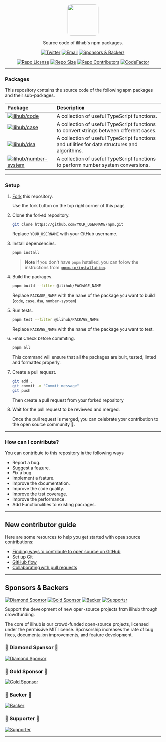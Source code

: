 <div align="center">

<img src="https://github.com/ilihub.png" width="100" style="border-radius: 10%;" />

Source code of ilihub's npm packages.

[![Twitter][twitter_img]][twitter_url] [![Email][email_img]][email_url] [![Sponsors & Backers][open_collective_img]][open_collective_url]

[![Repo License][repo_license_img]][repo_license_url] [![Repo Size][repo_size_img]][repo_size_url] [![Repo Contributors][repo_contributors_img]][repo_contributors_url] [![CodeFactor][codefactor_img]][codefactor_url]

</div>

---

### Packages

This repository contains the source code of the following npm packages and their sub-packages.

| Package                                                                               | Description                                                                                   |
| :------------------------------------------------------------------------------------ | :-------------------------------------------------------------------------------------------- |
| [![ilihub/code][ilihub_code_npm_img]][ilihub_code_npm_url]                            | A collection of useful TypeScript functions.                                                  |
| [![ilihub/case][ilihub_case_npm_img]][ilihub_case_npm_url]                            | A collection of useful TypeScript functions to convert strings between different cases.       |
| [![ilihub/dsa][ilihub_dsa_npm_img]][ilihub_dsa_npm_url]                               | A collection of useful TypeScript functions and utilities for data structures and algorithms. |
| [![ilihub/number-system][ilihub_number_system_npm_img]][ilihub_number_system_npm_url] | A collection of useful TypeScript functions to perform number system conversions.             |

---

### Setup

1. [Fork](https://github.com/ilihub/npm/fork) this repository.

   Use the fork button on the top right corner of this page.

2. Clone the forked repository.

   ```bash
   git clone https://github.com/YOUR_USERNAME/npm.git
   ```

   Replace `YOUR_USERNAME` with your GitHub username.

3. Install dependencies.

   ```bash
   pnpm install
   ```

   > **Note** If you don't have `pnpm` installed, you can follow the instructions from [`pnpm.io/installation`](https://pnpm.io/installation).

4. Build the packages.

   ```bash
   pnpm build --filter @ilihub/PACKAGE_NAME
   ```

   Replace `PACKAGE_NAME` with the name of the package you want to build (`code`, `case`, `dsa`, `number-system`)

5. Run tests.

   ```bash
   pnpm test --filter @ilihub/PACKAGE_NAME
   ```

   Replace `PACKAGE_NAME` with the name of the package you want to test.

6. Final Check before commiting.

   ```bash
   pnpm all
   ```

   This command will ensure that all the packages are built, tested, linted and formatted properly.

7. Create a pull request.

   ```bash
   git add .
   git commit -m "Commit message"
   git push
   ```

   Then create a pull request from your forked repository.

8. Wait for the pull request to be reviewed and merged.

   Once the pull request is merged, you can celebrate your contribution to the open source community 🎉.

---

### How can I contribute?

You can contribute to this repository in the following ways.

- Report a bug.
- Suggest a feature.
- Fix a bug.
- Implement a feature.
- Improve the documentation.
- Improve the code quality.
- Improve the test coverage.
- Improve the performance.
- Add Functionalities to existing packages.

---

## New contributor guide

Here are some resources to help you get started with open source contributions:

- [Finding ways to contribute to open source on GitHub][finding_ways_to_contribute_to_open_source_on_github]
- [Set up Git][set_up_git]
- [GitHub flow][github_flow]
- [Collaborating with pull requests][collaborating_with_pull_requests]

---

<!-- sponsors_and_backers_section_start -->

## Sponsors & Backers

[![Diamond Sponsor][diamond_sponsor_img]][open_collective_url] [![Gold Sponsor][gold_sponsor_img]][open_collective_url] [![Backer][backer_img]][open_collective_url] [![Supporter][supporter_img]][open_collective_url]

Support the development of new open-source projects from ilihub through crowdfunding.

The core of ilihub is our crowd-funded open-source projects, licensed under the permissive MIT license. Sponsorship increases the rate of bug fixes, documentation improvements, and feature development.

### 🦄 Diamond Sponsor 🦄

[![Diamond Sponsor][diamond_sponsor_logo_img]][open_collective_url]

### 💝 Gold Sponsor 💝

[![Gold Sponsor][gold_sponsor_logo_img]][open_collective_url]

### 🎁 Backer 🎁

[![Backer][backer_logo_img]][open_collective_url]

### 🤝 Supporter 🤝

[![Supporter][supporter_logo_img]][open_collective_url]

<!-- Reference Links -->

[open_collective_url]: https://opencollective.com/ilihub
[open_collective_img]: https://opencollective.com/ilihub/tiers/badge.svg
[diamond_sponsor_img]: https://opencollective.com/ilihub/tiers/diamond-sponsor/badge.svg?label=%F0%9F%A6%84%20Diamond%20Sponsor%20%F0%9F%A6%84&color=brightgreen
[diamond_sponsor_logo_img]: https://opencollective.com/ilihub/tiers/diamond-sponsor.svg?avatarHeight=96&width=600
[gold_sponsor_img]: https://opencollective.com/ilihub/tiers/sponsor/badge.svg?label=%F0%9F%92%9D%20Gold%20Sponsor%20%F0%9F%92%9D&color=brightgreen
[gold_sponsor_logo_img]: https://opencollective.com/ilihub/tiers/sponsor.svg?avatarHeight=70&width=600
[backer_img]: https://opencollective.com/ilihub/tiers/backer/badge.svg?label=%F0%9F%8E%81%20Backer%20%F0%9F%8E%81&color=brightgreen
[backer_logo_img]: https://opencollective.com/ilihub/tiers/backer.svg?avatarHeight=60&width=600
[supporter_img]: https://opencollective.com/ilihub/tiers/supporter/badge.svg?label=%F0%9F%A4%9D%20Supporter%20%F0%9F%A4%9D&color=brightgreen
[supporter_logo_img]: https://opencollective.com/ilihub/tiers/supporter.svg?avatarHeight=50&width=600

<!-- Reference Links End -->

<!-- sponsors_and_backers_section_end -->

---

<!-- Reference Links -->

[twitter_url]: https://twitter.com/ilihubofficial
[twitter_img]: https://img.shields.io/badge/Twitter-ilihubofficial-blue?logo=twitter&logoColor=white
[email_url]: mailto:contact@ilihub.tech
[email_img]: https://img.shields.io/badge/Email-contact%40ilihub.tech-blue?logo=gmail&logoColor=white
[repo_license_url]: https://github.com/ilihub/npm/blob/master/LICENSE.md
[repo_license_img]: https://img.shields.io/github/license/ilihub/npm
[repo_size_url]: https://github.com/ilihub/npm
[repo_size_img]: https://img.shields.io/github/repo-size/ilihub/npm
[repo_contributors_url]: https://github.com/ilihub/npm/graphs/contributors
[repo_contributors_img]: https://img.shields.io/github/contributors/ilihub/npm
[codefactor_url]: https://www.codefactor.io/repository/github/ilihub/npm
[codefactor_img]: https://www.codefactor.io/repository/github/ilihub/npm/badge
[open_collective_url]: https://opencollective.com/ilihub
[open_collective_img]: https://opencollective.com/ilihub/tiers/badge.svg
[ilihub_code_npm_img]: https://img.shields.io/badge/%40ilihub/-code-blue?logo=npm
[ilihub_code_npm_url]: https://www.npmjs.com/package/@ilihub/code
[ilihub_case_npm_img]: https://img.shields.io/badge/%40ilihub/-case-blue?logo=npm
[ilihub_case_npm_url]: https://www.npmjs.com/package/@ilihub/case
[ilihub_dsa_npm_img]: https://img.shields.io/badge/%40ilihub/-dsa-blue?logo=npm
[ilihub_dsa_npm_url]: https://www.npmjs.com/package/@ilihub/dsa
[ilihub_number_system_npm_img]: https://img.shields.io/badge/%40ilihub/-number%20system-blue?logo=npm
[ilihub_number_system_npm_url]: https://www.npmjs.com/package/@ilihub/number-system
[finding_ways_to_contribute_to_open_source_on_github]: https://docs.github.com/en/get-started/exploring-projects-on-github/finding-ways-to-contribute-to-open-source-on-github "Finding ways to contribute to open source on GitHub"
[set_up_git]: https://docs.github.com/en/get-started/quickstart/set-up-git "Set up Git"
[github_flow]: https://docs.github.com/en/get-started/quickstart/github-flow "GitHub flow"
[collaborating_with_pull_requests]: https://docs.github.com/en/get-started/quickstart/collaborating-with-issues-and-pull-requests "Collaborating with pull requests"

<!-- Reference Links End -->
